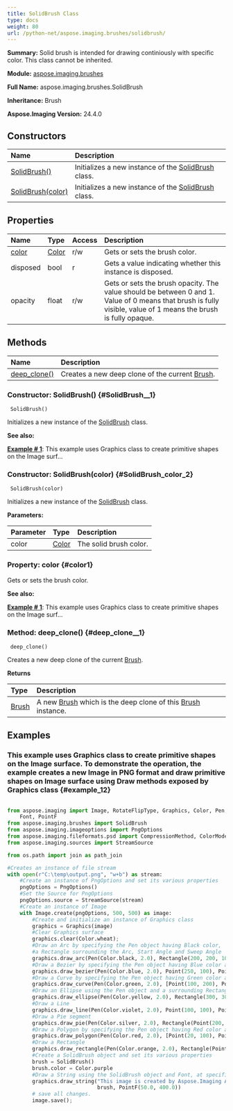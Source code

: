 ```yaml
---
title: SolidBrush Class
type: docs
weight: 80
url: /python-net/aspose.imaging.brushes/solidbrush/
---
```


**Summary:** Solid brush is intended for drawing continiously with specific color. This class cannot be inherited.

**Module:** [aspose.imaging.brushes](/imaging/python-net/aspose.imaging.brushes/)

**Full Name:** aspose.imaging.brushes.SolidBrush

**Inheritance:** Brush

**Aspose.Imaging Version:** 24.4.0

## **Constructors**
| **Name** | **Description** |
| :- | :- |
| [SolidBrush()](#SolidBrush__1) | Initializes a new instance of the [SolidBrush](/imaging/python-net/aspose.imaging.brushes/solidbrush/) class. |
| [SolidBrush(color)](#SolidBrush_color_2) | Initializes a new instance of the [SolidBrush](/imaging/python-net/aspose.imaging.brushes/solidbrush/) class. |
## **Properties**
| **Name** | **Type** | **Access** | **Description** |
| :- | :- | :- | :- |
| [color](#color1) | [Color](/imaging/python-net/aspose.imaging/color) | r/w | Gets or sets the brush color. |
| disposed | bool | r | Gets a value indicating whether this instance is disposed. |
| opacity | float | r/w | Gets or sets the brush opacity. The value should be between 0 and 1. Value of 0 means that brush is fully visible, value of 1 means the brush is fully opaque. |
## **Methods**
| **Name** | **Description** |
| :- | :- |
| [deep_clone()](#deep_clone__1) | Creates a new deep clone of the current [Brush](/imaging/python-net/aspose.imaging/brush/). |


### Constructor: SolidBrush() {#SolidBrush__1}


```
 SolidBrush() 
```

Initializes a new instance of the [SolidBrush](/imaging/python-net/aspose.imaging.brushes/solidbrush/) class.


**See also:**

**[Example # 1](#example_12)**: This example uses Graphics class to create primitive shapes on the Image surf...


### Constructor: SolidBrush(color) {#SolidBrush_color_2}


```
 SolidBrush(color) 
```

Initializes a new instance of the [SolidBrush](/imaging/python-net/aspose.imaging.brushes/solidbrush/) class.

**Parameters:**

| Parameter | Type | Description |
| :- | :- | :- |
| color | [Color](/imaging/python-net/aspose.imaging/color) | The solid brush color. |

### Property: color {#color1}

Gets or sets the brush color.

**See also:**

**[Example # 1](#example_12)**: This example uses Graphics class to create primitive shapes on the Image surf...


### Method: deep_clone() {#deep_clone__1}


```
 deep_clone() 
```

Creates a new deep clone of the current [Brush](/imaging/python-net/aspose.imaging/brush/).

**Returns**

| Type | Description |
| :- | :- |
| [Brush](/imaging/python-net/aspose.imaging/brush) | A new [Brush](/imaging/python-net/aspose.imaging/brush/) which is the deep clone of this [Brush](/imaging/python-net/aspose.imaging/brush/) instance. |


## **Examples**
### This example uses Graphics class to create primitive shapes on the Image surface. To demonstrate the operation, the example creates a new Image in PNG format and draw primitive shapes on Image surface using Draw methods exposed by Graphics class {#example_12}
``` python

from aspose.imaging import Image, RotateFlipType, Graphics, Color, Pen, Rectangle, Point, Size,\
	Font, PointF
from aspose.imaging.brushes import SolidBrush
from aspose.imaging.imageoptions import PngOptions
from aspose.imaging.fileformats.psd import CompressionMethod, ColorModes
from aspose.imaging.sources import StreamSource

from os.path import join as path_join

#Creates an instance of file stream
with open(r"C:\temp\output.png", "w+b") as stream:
	#Create an instance of PngOptions and set its various properties
	pngOptions = PngOptions()
	#Set the Source for PngOptions
	pngOptions.source = StreamSource(stream)
	#Create an instance of Image 
	with Image.create(pngOptions, 500, 500) as image:
		#Create and initialize an instance of Graphics class
		graphics = Graphics(image)
		#Clear Graphics surface
		graphics.clear(Color.wheat);
		#Draw an Arc by specifying the Pen object having Black color, 
		#a Rectangle surrounding the Arc, Start Angle and Sweep Angle
		graphics.draw_arc(Pen(Color.black, 2.0), Rectangle(200, 200, 100, 200), 0, 300)
		#Draw a Bezier by specifying the Pen object having Blue color and co-ordinate Points.
		graphics.draw_bezier(Pen(Color.blue, 2.0), Point(250, 100), Point(300, 30), Point(450, 100), Point(235, 25))
		#Draw a Curve by specifying the Pen object having Green color and an array of Points
		graphics.draw_curve(Pen(Color.green, 2.0), [Point(100, 200), Point(100, 350), Point(200, 450)])
		#Draw an Ellipse using the Pen object and a surrounding Rectangle
		graphics.draw_ellipse(Pen(Color.yellow, 2.0), Rectangle(300, 300, 100, 100))
		#Draw a Line 
		graphics.draw_line(Pen(Color.violet, 2.0), Point(100, 100), Point(200, 200))
		#Draw a Pie segment
		graphics.draw_pie(Pen(Color.silver, 2.0), Rectangle(Point(200, 20), Size(200, 200)), 0, 45);
		#Draw a Polygon by specifying the Pen object having Red color and an array of Points
		graphics.draw_polygon(Pen(Color.red, 2.0), [Point(20, 100), Point(20, 200), Point(220, 20)])
		#Draw a Rectangle
		graphics.draw_rectangle(Pen(Color.orange, 2.0), Rectangle(Point(250, 250), Size(100, 100)))
		#Create a SolidBrush object and set its various properties
		brush = SolidBrush()
		brush.color = Color.purple
		#Draw a String using the SolidBrush object and Font, at specific Point
		graphics.draw_string("This image is created by Aspose.Imaging API", Font("Times New Roman", 16),
							 brush, PointF(50.0, 400.0))
		# save all changes.
		image.save();

```

